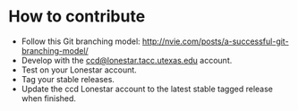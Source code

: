 # How to contribute

- Follow this Git branching model: http://nvie.com/posts/a-successful-git-branching-model/
- Develop with the ccd@lonestar.tacc.utexas.edu account.
- Test on your Lonestar account.
- Tag your stable releases.
- Update the ccd Lonestar account to the latest stable tagged release when finished.
